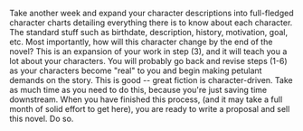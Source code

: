 
Take another week and expand your character descriptions into full-fledged
character charts detailing everything there is to know about each character.
The standard stuff such as birthdate, description, history, motivation, goal,
etc. Most importantly, how will this character change by the end of the novel?
This is an expansion of your work in step (3), and it will teach you a lot
about your characters. You will probably go back and revise steps (1-6) as
your characters become "real" to you and begin making petulant demands on the
story. This is good -- great fiction is character-driven. Take as much time as
you need to do this, because you're just saving time downstream. When you have
finished this process, (and it may take a full month of solid effort to get
here), you are ready to write a proposal and sell this novel. Do so.


